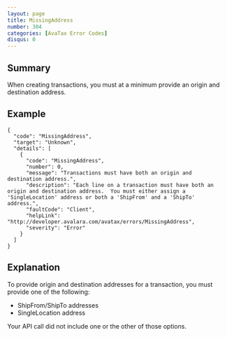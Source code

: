 ```yaml
---
layout: page
title: MissingAddress
number: 304
categories: [AvaTax Error Codes]
disqus: 0
---
```


## Summary

When creating transactions, you must at a minimum provide an origin and destination address.

## Example

    {
      "code": "MissingAddress",
      "target": "Unknown",
      "details": [
        {
          "code": "MissingAddress",
          "number": 0,
          "message": "Transactions must have both an origin and destination address.",
          "description": "Each line on a transaction must have both an origin and destination address.  You must either assign a 'SingleLocation' address or both a 'ShipFrom' and a 'ShipTo' address.",
          "faultCode": "Client",
          "helpLink": "http://developer.avalara.com/avatax/errors/MissingAddress",
          "severity": "Error"
        }
      ]
    }

## Explanation

To provide origin and destination addresses for a transaction, you must provide one of the following:
* ShipFrom/ShipTo addresses
* SingleLocation address

Your API call did not include one or the other of those options.
